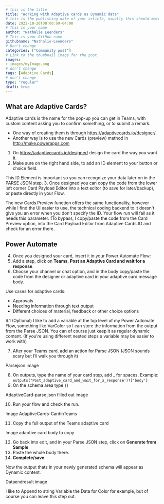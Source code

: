 ```yaml
---
# this is the title
title: "Working with Adaptive cards as Dynamic data"
# this is the publishing date of your article, usually this should match "now"
date: 2022-10-26T08:00:00-04:00
# This is your name
author: "Nathalie Leenders"
# This is your GitHub name
githubname: "Nathalie-Leenders"
# Don't change
categories: ["Community post"]
# Link to the thumbnail image for the post
images:
- images/myImage.png
# don't change
tags: [Adaptive Cards]
# don't change
type: "regular"
draft: true
---
```


## What are Adaptive Cards?

Adaptive cards is the name for the pop-up you can get in Teams, with custom content asking you to confirm something, or to submit a remark.

* One way of creating them is through https://adaptivecards.io/designer/. 
* Another way is to use the new Cards (preview) method in http://make.powerapps.com

1. On https://adaptivecards.io/designer/ design the card the way you want it.
2. Make sure on the right hand side, to add an ID element to your button or choice field.

This ID Element is important so you can recognize your data later on in the PARSE JSON step.
3. Once designed you can copy the code from the lower left corner Card Payload Editor into a text editor (to save for later/backup), or paste directly in your Flow. 

The new Cards Preview function offers the same functionality, however while I find the UI easier to use, the technical coding backend to it doesn't give you an error when you don't specify the ID.
Your flow run will fail as it needs this parameter. (To bypass, I copy/paste the code from the Card Preview option, into the Card Payload Editor from Adaptive Cards.IO and check for an error there.

## Power Automate

4. Once you designed your card, insert it in your Power Automate Flow:
5. Add a step, click on **Teams**, **Post an Adaptive Card and wait for a response**.
6. Choose your channel or chat option, and in the body copy/paste the code from the designer or adaptive card in your adaptive card message body.

Use cases for adaptive cards:

* Approvals
* Needing information through text output
* Different choices of material, feedback or other choice options

6.1 (Optional) I like to add a variable at the top level of my Power Automate Flow, something like VarColor so I can store the information from the output from the Parse JSON. You can of course just keep it as regular dynamic content. 
(If you're using different nested steps a variable may be easier to work with)

7. After your Teams card, add an action for Parse JSON (JSON sounds scary but I’ll walk you through it)

Parsejson image

8. On outputs, type the name of your card step, add _ for spaces. Example: `outputs('Post_adaptive_card_and_wait_for_a_response')?['body']`
9. On the schema area type {}

AdaptiveCard-parse json filled out image

10. Run your flow and check the run.

Image AdaptiveCards-CardinTeams


11. Copy the full output of the Teams adaptive card

Image adaptive card body to copy

12. Go back into edit, and in your Parse JSON step, click on **Generate from Sample**
13. Paste the whole body there.
14. **Complete/save**

Now the output thats in your newly generated schema will appear as Dynamic content.

Dataendresult image

I like to Append to string Variable the Data for Color for example, but of course you can leave this step out.
